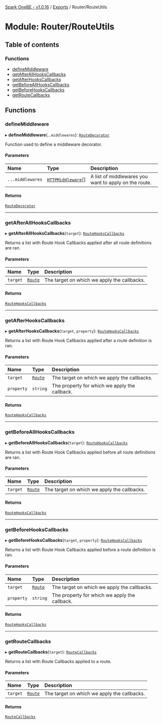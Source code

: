 [Spark OneBE - v1.0.16](../README.md) / [Exports](../modules.md) / Router/RouteUtils

# Module: Router/RouteUtils

## Table of contents

### Functions

- [defineMiddleware](Router_RouteUtils.md#definemiddleware)
- [getAfterAllHooksCallbacks](Router_RouteUtils.md#getafterallhookscallbacks)
- [getAfterHooksCallbacks](Router_RouteUtils.md#getafterhookscallbacks)
- [getBeforeAllHooksCallbacks](Router_RouteUtils.md#getbeforeallhookscallbacks)
- [getBeforeHooksCallbacks](Router_RouteUtils.md#getbeforehookscallbacks)
- [getRouteCallbacks](Router_RouteUtils.md#getroutecallbacks)

## Functions

### defineMiddleware

▸ **defineMiddleware**(...`middlewares`): [`RouteDecorator`](Router_RouteTypes.md#routedecorator)

Function used to define a middleware decorator.

#### Parameters

| Name | Type | Description |
| :------ | :------ | :------ |
| `...middlewares` | [`HTTPMiddleware`](HTTP_HTTPTypes.md#httpmiddleware)[] | A list of middlewares you want to apply on the route. |

#### Returns

[`RouteDecorator`](Router_RouteTypes.md#routedecorator)

___

### getAfterAllHooksCallbacks

▸ **getAfterAllHooksCallbacks**(`target`): [`RouteHooksCallbacks`](Router_RouteTypes.md#routehookscallbacks)

Returns a list with Route Hook Callbacks applied after all route definitions are ran.

#### Parameters

| Name | Type | Description |
| :------ | :------ | :------ |
| `target` | [`Route`](../classes/Router_Route.Route.md) | The target on which we apply the callbacks. |

#### Returns

[`RouteHooksCallbacks`](Router_RouteTypes.md#routehookscallbacks)

___

### getAfterHooksCallbacks

▸ **getAfterHooksCallbacks**(`target`, `property`): [`RouteHooksCallbacks`](Router_RouteTypes.md#routehookscallbacks)

Returns a list with Route Hook Callbacks applied after a route definition is ran.

#### Parameters

| Name | Type | Description |
| :------ | :------ | :------ |
| `target` | [`Route`](../classes/Router_Route.Route.md) | The target on which we apply the callbacks. |
| `property` | `string` | The property for which we apply the callback. |

#### Returns

[`RouteHooksCallbacks`](Router_RouteTypes.md#routehookscallbacks)

___

### getBeforeAllHooksCallbacks

▸ **getBeforeAllHooksCallbacks**(`target`): [`RouteHooksCallbacks`](Router_RouteTypes.md#routehookscallbacks)

Returns a list with Route Hook Callbacks applied before all route definitions are ran.

#### Parameters

| Name | Type | Description |
| :------ | :------ | :------ |
| `target` | [`Route`](../classes/Router_Route.Route.md) | The target on which we apply the callbacks. |

#### Returns

[`RouteHooksCallbacks`](Router_RouteTypes.md#routehookscallbacks)

___

### getBeforeHooksCallbacks

▸ **getBeforeHooksCallbacks**(`target`, `property`): [`RouteHooksCallbacks`](Router_RouteTypes.md#routehookscallbacks)

Returns a list with Route Hook Callbacks applied before a route definition is ran.

#### Parameters

| Name | Type | Description |
| :------ | :------ | :------ |
| `target` | [`Route`](../classes/Router_Route.Route.md) | The target on which we apply the callbacks. |
| `property` | `string` | The property for which we apply the callback. |

#### Returns

[`RouteHooksCallbacks`](Router_RouteTypes.md#routehookscallbacks)

___

### getRouteCallbacks

▸ **getRouteCallbacks**(`target`): [`RouteCallbacks`](Router_RouteTypes.md#routecallbacks)

Returns a list with Route Callbacks applied to a route.

#### Parameters

| Name | Type | Description |
| :------ | :------ | :------ |
| `target` | [`Route`](../classes/Router_Route.Route.md) | The target on which we apply the callbacks. |

#### Returns

[`RouteCallbacks`](Router_RouteTypes.md#routecallbacks)
